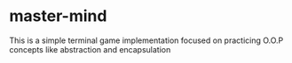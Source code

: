 # master-mind
This is a simple terminal game implementation focused on practicing O.O.P concepts like abstraction and encapsulation
